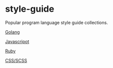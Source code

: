 # style-guide
Popular program language style guide collections.

[Golang](https://github.com/uber-go/guide/blob/master/style.md)

[Javascripot](https://github.com/airbnb/javascript)

[Ruby](https://github.com/airbnb/ruby)

[CSS/SCSS](https://github.com/airbnb/css)

